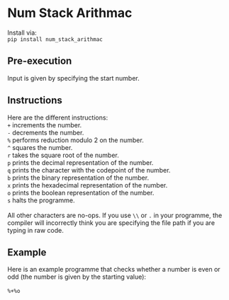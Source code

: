 # Num Stack Arithmac
Install via:<br>
`pip install num_stack_arithmac`
## Pre-execution
Input is given by specifying the start number.
## Instructions
Here are the different instructions:<br>
`+` increments the number.<br>
`-` decrements the number.<br>
`%` performs reduction modulo 2 on the number.<br>
`^` squares the number.<br>
`r` takes the square root of the number.<br>
`p` prints the decimal representation of the number.<br>
`q` prints the character with the codepoint of the number.<br>
`b` prints the binary representation of the number.<br>
`x` prints the hexadecimal representation of the number.<br>
`o` prints the boolean representation of the number.<br>
`s` halts the programme.<br><br>
All other characters are no-ops. If you use `\\` or `.` in your programme, the compiler will incorrectly think you are specifying the file path if you are typing in raw code.
## Example
Here is an example programme that checks whether a number is even or odd (the number is given by the starting value):<br><br>
`%+%o`